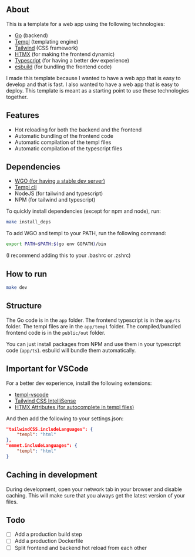 ## About
This is a template for a web app using the following technologies:
- [Go](https://golang.org/) (backend)
- [Templ](https://templ.guide/) (templating engine)
- [Tailwind](https://tailwindcss.com/) (CSS framework)
- [HTMX](https://htmx.org/) (for making the frontend dynamic)
- [Typescript](https://www.typescriptlang.org/) (for having a better dev experience)
- [esbuild](https://esbuild.github.io/) (for bundling the frontend code)

I made this template because I wanted to have a web app that is easy to develop and that is fast. I also wanted to have a web app that is easy to deploy. This template is meant as a starting point to use these technologies together.

## Features
- Hot reloading for both the backend and the frontend
- Automatic bundling of the frontend code
- Automatic compilation of the templ files
- Automatic compilation of the typescript files

## Dependencies
- [WGO (for having a stable dev server)](https://github.com/bokwoon95/wgo)
- [Templ cli](github.com/a-h/templ/cmd/templ@latest)
- NodeJS (for tailwind and typescript)
- NPM (for tailwind and typescript)

To quickly install dependencies (except for npm and node), run:
```bash
make install_deps
```

To add WGO and templ to your PATH, run the following command:
```bash
export PATH=$PATH:$(go env GOPATH)/bin
```
(I recommend adding this to your .bashrc or .zshrc)

## How to run
```bash
make dev
```

## Structure
The Go code is in the `app` folder. The frontend typescript is in the `app/ts` folder. The templ files are in the `app/templ` folder. The compiled/bundled frontend code is in the `public/out` folder.

You can just install packages from NPM and use them in your typescript code (`app/ts`). esbuild will bundle them automatically.

## Important for VSCode
For a better dev experience, install the following extensions:
- [templ-vscode](https://marketplace.visualstudio.com/items?itemName=a-h.templ)
- [Tailwind CSS IntelliSense](https://marketplace.visualstudio.com/items?itemName=bradlc.vscode-tailwindcss)
- [HTMX Attributes (for autocomplete in templ files)](https://marketplace.visualstudio.com/items?itemName=CraigRBroughton.htmx-attributes)

And then add the following to your settings.json:
```json
"tailwindCSS.includeLanguages": {
    "templ": "html"
},
"emmet.includeLanguages": {
    "templ": "html"
}
```

## Caching in development
During development, open your network tab in your browser and disable caching. This will make sure that you always get the latest version of your files.

## Todo
- [ ] Add a production build step
- [ ] Add a production Dockerfile
- [ ] Split frontend and backend hot reload from each other
